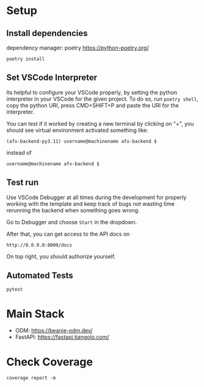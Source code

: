 # Setup

## Install dependencies

dependency manager: poetry https://python-poetry.org/

`poetry install`

## Set VSCode Interpreter

Its helpful to configure your VSCode properly, by setting the python interpreter
in your VSCode for the given project. To do so, run `poetry shell`, copy the
python URI, press CMD+SHIFT+P and paste the URI for the interpreter.

You can test if it worked by creating a new terminal by clicking on "+", you
should see virtual environment activated something like:

`(afx-backend-py3.11) username@machinename afx-backend $`

instead of

`username@machinename afx-backend $`

## Test run

Use VSCode Debugger at all times during the development for properly working
with the template and keep track of bugs not wasting time rerunning the backend
when something goes wrong.

Go to Debugger and choose `Start` in the dropdown.

After that, you can get access to the API docs on

`http://0.0.0.0:8000/docs`

On top right, you should authorize yourself.


## Automated Tests

`pytest`

# Main Stack

- ODM: https://beanie-odm.dev/
- FastAPI: https://fastapi.tiangolo.com/

# Check Coverage

`coverage report -m`
